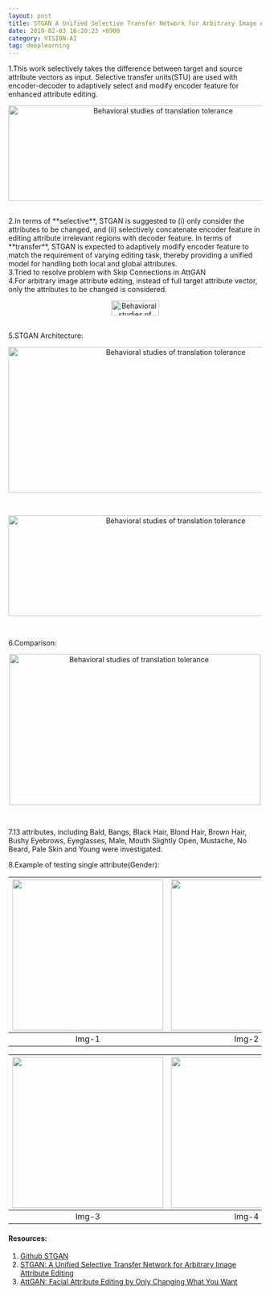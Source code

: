 ```yaml
---
layout: post
title: STGAN A Unified Selective Transfer Network for Arbitrary Image Attribute Editing
date: 2019-02-03 16:20:23 +0900
category: VISION-AI
tag: deeplearning
---
```


1.This work selectively takes the difference between target and source attribute vectors as input. Selective transfer units(STU) are used with encoder-decoder to adaptively select and modify encoder feature for enhanced attribute editing.

<p align="center">
<img title="STGAN" width="600" height="190" src="https://github.com/ShihabYasin/shihabyasin.github.io/blob/gh-pages/public/img/13.png?raw=true" alt="Behavioral studies of translation tolerance">
</p>
<br>
2.In terms of **selective**, STGAN is suggested to (i) only consider the attributes to be changed, and (ii) selectively concatenate encoder feature in editing attribute irrelevant regions with decoder feature. In terms of **transfer**, STGAN is expected to adaptively modify encoder feature to match the requirement of varying editing task, thereby providing a unified model for handling both local and global attributes.
<br>
3.Tried to resolve problem with Skip Connections in AttGAN
<br>
4.For arbitrary image attribute editing, instead of full target attribute vector, only the attributes to be changed is considered.

<p align="center">
<img title="STGAN" width="95" height="30" src="https://github.com/ShihabYasin/shihabyasin.github.io/blob/gh-pages/public/img/14.png?raw=true" alt="Behavioral studies of translation tolerance">
</p>

<br>
5.STGAN Architecture:

<p align="center">
<img title="STGAN" width="650" height="290" src="https://github.com/ShihabYasin/shihabyasin.github.io/blob/gh-pages/public/img/15.png?raw=true" alt="Behavioral studies of translation tolerance">
</p>

<br>

<p align="center">
<img title="STGAN" width="650" height="200" src="https://github.com/ShihabYasin/shihabyasin.github.io/blob/gh-pages/public/img/16.png?raw=true" alt="Behavioral studies of translation tolerance">
</p>

<br>

6.Comparison:

<p align="center">
<img title="STGAN" width="500" height="300" src="https://github.com/ShihabYasin/shihabyasin.github.io/blob/gh-pages/public/img/17.png?raw=true" alt="Behavioral studies of translation tolerance">
</p>

<br>

7.13 attributes, including Bald, Bangs, Black Hair, Blond Hair, Brown Hair, Bushy Eyebrows, Eyeglasses, Male, Mouth Slightly Open, Mustache, No Beard, Pale Skin and Young were investigated.
<br>


8.Example of testing single attribute(Gender):

|<img title="STGAN" width="300" height="300" src="https://github.com/ShihabYasin/shihabyasin.github.io/blob/gh-pages/public/img/18.png?raw=true" alt="">|<img title="STGAN" width="300" height="300" src="https://github.com/ShihabYasin/shihabyasin.github.io/blob/gh-pages/public/img/19.png?raw=true" alt="">|
|:--:|:--:|
Img-1|Img-2|



|<img title="STGAN" width="300" height="300" src="https://github.com/ShihabYasin/shihabyasin.github.io/blob/gh-pages/public/img/20.png?raw=true" alt="">|<img title="STGAN" width="300" height="300" src="https://github.com/ShihabYasin/shihabyasin.github.io/blob/gh-pages/public/img/21.png?raw=true" alt="">|
|:--:|:--:|
Img-3|Img-4|




#### Resources:

1. [Github STGAN](https://github.com/csmliu/STGAN)
2. [STGAN: A Unified Selective Transfer Network for Arbitrary Image Attribute Editing](https://arxiv.org/abs/1904.09709)
3. [AttGAN: Facial Attribute Editing by Only Changing What You Want](https://arxiv.org/pdf/1711.10678.pdf)

